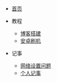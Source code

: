 <!-- _navbar.md -->

* [首页](#)

* 教程
  * [博客搭建](guide/blog_guide.md)
  * [安卓刷机](guide/android.md)

* 记事
  * [网络设置问题](notes/1.md)
  * [个人记事](notes/my-notes.md)